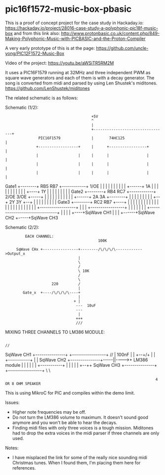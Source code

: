 # pic16f1572-music-box-pbasic

This is a proof of concept project for the case study in Hackaday.io: https://hackaday.io/project/28016-case-study-a-polyphonic-pic18f-music-box and from this link also: http://www.protonbasic.co.uk/content.php/849-Making-Polyphonic-Music-with-PICBASIC-and-the-Proton-Compiler

A very early prototype of this is at the page: https://github.com/uncle-yong/PIC12F1572-Music-Box

Video of the project: https://youtu.be/aWSiTR5RM2M

It uses a PIC16F1579 running at 32MHz and three independent PWM as square wave generators and each of them is with a decay generator. The song is converted from midi and parsed by using Len Shustek's miditones. https://github.com/LenShustek/miditones

The related schematic is as follows:

Schematic (1/2):


                                           +5V
                                           ^
                                           |
                                           +---------------------------------+
                   PIC16F1579              |       74HC125                   |
                  +------------------+     |      +-----------------+        |
                  |                  |     |      |                 |        |
                  |                  |     |      |                 |        |
                  |                  |     |      |                 |        |
  Gate1  +--------+ RB5          RB7 +------------+ 1/OE            |        |
                  |                  |     |      |                 |        |
                  |                  |     +------+ 1A              |        |
                  |                  |     |      |                 |        |
                  |                  |     | +----+ 1Y              |        |
                  |                  |     | |    |                 |        |
  Gate2  +--------+ RB4          RC7 +------------+ 2/OE       3/OE +-----+  |
                  |                  |     | |    |                 |     |  |
                  |                  |     +------+ 2A           3A +--------+
                  |                  |       |    |                 |     |
                  |                  |       | +--+ 2Y           3Y +--+  |
                  |                  |       | |  |                 |  |  |
  Gate3  +--------+ RC2          RB7 +----+  | |  |                 |  |  |
                  |                  |    |  | |  |                 |  |  |
                  |                  |    |  | |  |                 |  |  |
                  +------------------+    |  | |  +-----------------+  |  |
                                          |  | |                       |  |
                                          +-------------------------------+
                                             | |                       |
                                             | +----+SqWave CH1        |
                                             |                         |
                                             +------+SqWave CH2        +-----+SqWave CH3

Schematic (2/2):

             EACH CHANNEL:
                                              100K

         SqWave CHx +----------------+--------/\/\/\/\------------>Output_x
                                     |
                                     \
                                     /
                                     \ 10K
                                     /
                                     \
                         220         /
                                     |
            Gate_x  +----/\/\/\/\----+
                                     |
                                   + |
                                    ---  10uF
                                    ---
                                     |
                                    +++
                                    ///



           
MIXING THREE CHANNELS TO LM386 MODULE:

                                                                            //
SqWave CH1  +---------------+            +-----------------+               //
                            |  100nF     |                 |           +--+/+
                            |            |                 +-----------+  | |
SqWave CH2  +---------------+-----||---->+ LM386 module    |           |  | |
                            |            |                 +-----------+  | |
                            |            |                 |           +--+\+
SqWave CH3  +---------------+            +-----------------+               \\
                                                                            \\

                                                                        4 OR 8 OHM SPEAKER
                                                                        
                                                                        
This is using MikroC for PIC and compiles within the demo limit.

Issues:
- Higher note frequencies may be off.
- Do not turn the LM386 volume to maximum. It doesn't sound good anymore and you won't be able to hear the decays.
- Finding midi files with only three voices is a tough mission. Miditones had to drop the extra voices in the midi parser if three         channels are only used.

Notes: 
- I have misplaced the link for some of the really nice sounding midi Christmas tunes. When I found them, I'm placing them here for references.
